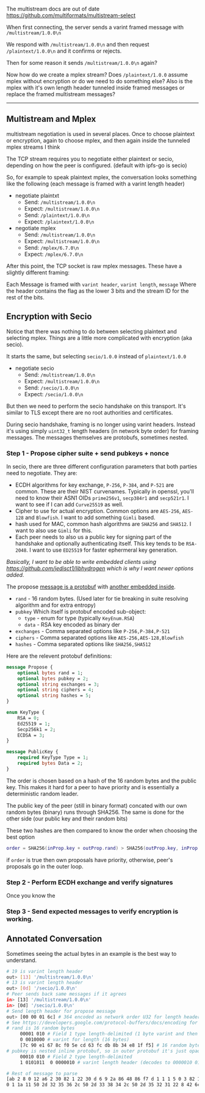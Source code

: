 The multistream docs are out of date https://github.com/multiformats/multistream-select

When first connecting, the server sends a varint framed message with `/multistream/1.0.0\n`

We respond with `/multistream/1.0.0\n` and then request `/plaintext/1.0.0\n` and it confirms or rejects.

Then for some reason it sends `/multistream/1.0.0\n` again?

Now how do we create a mplex stream?  Does `/plaintext/1.0.0` assume mplex without encryption or do we need to do something else?  Also is the mplex with it's own length header tunneled inside framed messages or replace the framed multistream messages?

----------------------------------------
## Multistream and Mplex

multistream negotiation is used in several places.  Once to choose plaintext or encryption, again to choose mplex, and then again inside the tunneled mplex streams I think

The TCP stream requires you to negotiate either plaintext or secio, depending on how the peer is configured. (default with ipfs-go is secio)

So, for example to speak plaintext mplex, the conversation looks something like the following (each message is framed with a varint length header)

- negotiate plaintxt
  - Send: `/multistream/1.0.0\n`
  - Expect: `/multistream/1.0.0\n`
  - Send: `/plaintext/1.0.0\n`
  - Expect: `/plaintext/1.0.0\n`
- negotiate mplex 
  - Send: `/multistream/1.0.0\n`
  - Expect: `/multistream/1.0.0\n`
  - Send: `/mplex/6.7.0\n`
  - Expect: `/mplex/6.7.0\n`

After this point, the TCP socket is raw mplex messages.  These have a slightly different framing:

Each Message is framed with `varint header`, `varint length`, `message` Where the header contains the flag as the lower 3 bits and the stream ID for the rest of the bits.

## Encryption with Secio

Notice that there was nothing to do between selecting plaintext and selecting mplex.  Things are a little more complicated with encryption (aka secio).

It starts the same, but selecting `secio/1.0.0` instead of `plaintext/1.0.0`

- negotiate secio
  - Send: `/multistream/1.0.0\n`
  - Expect: `/multistream/1.0.0\n`
  - Send: `/secio/1.0.0\n`
  - Expect: `/secio/1.0.0\n`

But then we need to perform the secio handshake on this transport.  It's similar to TLS except there are no root authorities and certificates.

During secio handshake, framing is no longer using varint headers.  Instead it's using simply `uint32_t` length headers (in network byte order) for framing messages.  The messages themselves are protobufs, sometimes nested.

### Step 1 - Propose cipher suite + send pubkeys + nonce

In secio, there are three different configuration parameters that both parties need to negotiate.  They are:

- ECDH algorithms for key exchange, `P-256`, `P-384`, and `P-521` are common. These are their NIST curvenames.  Typically in openssl, you'll need to know their ASN1 OIDs `prime256v1`, `secp384r1` and `secp521r1`. I want to see if I can add `Curve25519` as well.
- Cipher to use for actual encryption.  Common options are `AES-256`, `AES-128` and `Blowfish`.  I want to add something `Gimli` based.
- hash used for MAC, common hash algorithms are `SHA256` and `SHA512`.  I want to also use `Gimli` for this.
- Each peer needs to also us a public key for signing part of the handshake and optionally authenticating itself.  This key tends to be `RSA-2048`. I want to use `ED25519` for faster ephermeral key generation.

*Basically, I want to be able to write embedded clients using https://github.com/jedisct1/libhydrogen which is why I want newer options added.*

The propose [message is a protobuf](https://github.com/libp2p/go-libp2p-secio/blob/master/pb/spipe.proto) with [another embedded inside](https://github.com/libp2p/go-libp2p-crypto/blob/master/pb/crypto.proto).

- `rand` - 16 random bytes. (Used later for tie breaking in suite resolving algorithm and for extra entropy)
- `pubkey` Which itself is protobuf encoded sub-object:
  - `type` - enum for type (typically `KeyEnum.RSA`)
  - `data` - RSA key encoded as binary der
- `exchanges` - Comma separated options like `P-256,P-384,P-521`
- `ciphers` - Comma separated options like `AES-256,AES-128,Blowfish`
- `hashes` - Comma separated options like `SHA256,SHA512`

Here are the relevent protobuf definitions:

```protobuf
message Propose {
	optional bytes rand = 1;
	optional bytes pubkey = 2;
	optional string exchanges = 3;
	optional string ciphers = 4;
	optional string hashes = 5;
}

enum KeyType {
	RSA = 0;
	Ed25519 = 1;
	Secp256k1 = 2;
	ECDSA = 3;
}

message PublicKey {
	required KeyType Type = 1;
	required bytes Data = 2;
}
```


The order is chosen based on a hash of the 16 random bytes and the public key.  This makes it hard for a peer to have priority and is essentially a deterministic random leader.

The public key of the peer (still in binary format) concated with our own random bytes (binary) runs through SHA256.  The same is done for the other side (our public key and their random bits)

These two hashes are then compared to know the order when choosing the best option

```lua
order = SHA256(inProp.key + outProp.rand) > SHA256(outProp.key, inProp.rand)
```

if `order` is true then own proposals have priority, otherwise, peer's proposals go in the outer loop.


### Step 2 - Perform ECDH exchange and verify signatures

Once you know the

### Step 3 - Send expected messages to verify encryption is working.


## Annotated Conversation

Sometimes seeing the actual bytes in an example is the best way to understand.

```sh
# 19 is varint length header
out> [13] '/multistream/1.0.0\n'
# 13 is varint length header
out> [0d] '/secio/1.0.0\n'
# Peer sends back same messages if it agrees
in> [13] '/multistream/1.0.0\n'
in> [0d] '/secio/1.0.0\n'
# Send length header for propose message
out> [00 00 01 6c] # 364 encoded as network order U32 for length header framing.
# See https://developers.google.com/protocol-buffers/docs/encoding for protobuf parts
# rand is 16 random bytes
     00001 010 # Field 1 type length-delimited (1 byte varint and then result is split into bits)
     0 0010000 # varint for length (16 bytes)
     [7c 90 e1 67 8c f0 5e cd 63 fc db 8b 34 e8 1f f5] # 16 random bytes
# pubkey is nested inline protobuf, so in outer protobuf it's just opaque bytes.
     00010 010 # Field 2 type length-delimited
     1 0101011  0 0000010 # varint length header (decodes to 0000010 0101011 which is 299)

# Rest of message to parse
[ab 2 8 0 12 a6 2 30 82 1 22 30 d 6 9 2a 86 48 86 f7 d 1 1 1 5 0 3 82 1 f 0 30 82 1 a 2 82 1 1 0 d6 2f bf 96 aa 27 ba c0 ef d8 9a 5c 24 79 a6 8a df b6 20 b1 a2 b4 60 60 a2 c4 16 be c7 5c 10 8e 32 e7 9a 5 66 9f 90 29 9d a5 1f 1c c9 23 f8 2 47 fa 8a da 68 1b 9c b7 ab 65 ca a7 b1 b0 23 d0 17 48 a6 19 61 43 69 55 77 20 e3 7a b1 45 ef b1 b1 ab d6 eb 98 92 a1 a0 9a a5 ae 94 48 4b ae bb 8e fc ce 60 59 d2 52 6c d0 9 96 5 7e b3 e1 b8 cf 94 1c 3e d7 ff bd 90 a8 96 4b 3d b3 56 10 18 5f 48 b a6 35 16 c4 a5 3c c4 c 36 11 a3 87 b2 45 a4 c2 b9 cd 2b 15 c6 b a3 36 d9 8d f6 5 43 8b 72 1d 9a 7c a6 80 ce 5 d9 d4 1d 11 83 8d 34 54 33 fb b3 42 45 ab 40 67 c 24 47 fe a3 87 7 ec 41 dc eb 2f c4 fc 94 fd 8a bc bb 6e 31 58 89 6 5 c1 cb 46 12 41 6f 1f 28 ed 63 e0 e7 76 fc ad 38 96 49 9a 21 12 28 f0 41 d0 ce 77 44 ae a1 3a 2f b2 7d 4c 87 cb 96 1f 20 18 e1 5a 5d 5a 59 2 3 1
0 1 1a 11 50 2d 32 35 36 2c 50 2d 33 38 34 2c 50 2d 35 32 31 22 8 42 6c 6f 77 66 69 73 68 2a d 53 48 41 32 35 36 2c 53 48 41 35 31 32]

